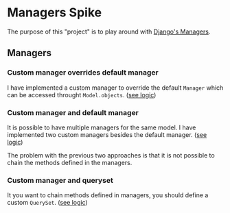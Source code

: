 # Managers Spike

The purpose of this "project" is to play around with [Django's Managers][managers].

## Managers

### Custom manager overrides default manager

I have implemented a custom manager to override the default `Manager`
which can be accessed throught `Model.objects`. ([see logic][custom-manager])

### Custom manager and default manager

It is possible to have multiple managers for the same model.
I have implemented two custom managers besides the default manager. ([see logic][multiple-managers])

The problem with the previous two approaches is that it is not possible to chain
the methods defined in the managers.

### Custom manager and queryset

It you want to chain methods defined in managers, you should define a custom `QuerySet`.
([see logic][custom-queryset-manager])

[custom-manager]: ./foo/models/document.py
[custom-queryset-manager]: ./foo/models/author.py
[managers]: https://docs.djangoproject.com/en/dev/topics/db/managers/
[multiple-managers]: ./foo/models/book.py
